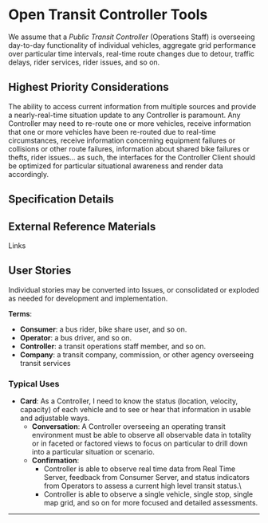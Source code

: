 <!--
 Copyright (C) 2022 Code for Vegas Foundation
 
 This file is part of ov-open-transit.
 
 ov-open-transit is free software: you can redistribute it and/or modify
 it under the terms of the GNU General Public License as published by
 the Free Software Foundation, either version 3 of the License, or
 (at your option) any later version.
 
 ov-open-transit is distributed in the hope that it will be useful,
 but WITHOUT ANY WARRANTY; without even the implied warranty of
 MERCHANTABILITY or FITNESS FOR A PARTICULAR PURPOSE.  See the
 GNU General Public License for more details.
 
 You should have received a copy of the GNU General Public License
 along with ov-open-transit.  If not, see <http://www.gnu.org/licenses/>.
-->

# Open Transit Controller Tools

We assume that a *Public Transit Controller* (Operations Staff) is overseeing day-to-day functionality of individual vehicles, aggregate grid performance over particular time intervals, real-time route changes due to detour, traffic delays, rider services, rider issues, and so on.

## Highest Priority Considerations

The ability to access current information from multiple sources and provide a nearly-real-time situation update to any Controller is paramount. Any Controller may need to re-route one or more vehicles, receive information that one or more vehicles have been re-routed due to real-time circumstances, receive information concerning equipment failures or collisions or other route failures, information about shared bike failures or thefts, rider issues… as such, the interfaces for the Controller Client should be optimized for particular situational awareness and render data accordingly.

## Specification Details

## External Reference Materials

Links

## User Stories

Individual stories may be converted into Issues, or consolidated or exploded as needed for development and implementation.

**Terms**:

- **Consumer**: a bus rider, bike share user, and so on.
- **Operator**: a bus driver, and so on.
- **Controller**: a transit operations staff member, and so on.
- **Company**: a transit company, commission, or other agency overseeing transit services

### Typical Uses

- **Card**: As a Controller, I need to know the status (location, velocity, capacity) of each vehicle and to see or hear that information in usable and adjustable ways.
  - **Conversation**: A Controller overseeing an operating transit environment must be able to observe all observable data in totality or in faceted or factored views to focus on particular to drill down into a particular situation or scenario.
  - **Confirmation**:
    - Controller is able to observe real time data from Real Time Server, feedback from Consumer Server, and status indicators from Operators to assess a current high level transit status.\
    - Controller is able to observe a single vehicle, single stop, single map grid, and so on for more focused and detailed assessments.

---
